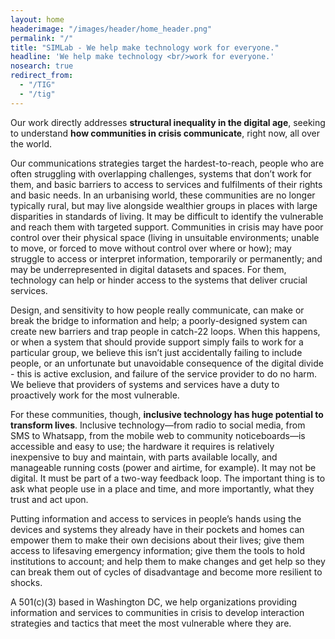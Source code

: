 ```yaml
---
layout: home
headerimage: "/images/header/home_header.png"
permalink: "/"
title: "SIMLab - We help make technology work for everyone."
headline: 'We help make technology <br/>work for everyone.'
nosearch: true
redirect_from: 
  - "/TIG"
  - "/tig"
---
```

Our work directly addresses **structural inequality in the digital age**, seeking to understand **how communities in crisis communicate**, right now, all over the world. 

Our communications strategies target the hardest-to-reach, people who are often struggling with overlapping challenges, systems that don’t work for them, and basic barriers to access to services and fulfilments of their rights and basic needs. In an urbanising world, these communities are no longer typically rural, but may live alongside wealthier groups in places with large disparities in standards of living. It may be difficult to identify the vulnerable and reach them with targeted support. Communities in crisis may have poor control over their physical space (living in unsuitable environments; unable to move, or forced to move without control over where or how); may struggle to access or interpret information, temporarily or permanently; and may be underrepresented in digital datasets and spaces. For them, technology can help or hinder access to the systems that deliver crucial services. 

Design, and sensitivity to how people really communicate, can make or break the bridge to information and help; a poorly-designed system can create new barriers and trap people in catch-22 loops. When this happens, or when a system that should provide support simply fails to work for a particular group, we believe this isn’t just accidentally failing to include people, or an unfortunate but unavoidable consequence of the digital divide - this is active exclusion, and failure of the service provider to do no harm. We believe that providers of systems and services have a duty to proactively work for the most vulnerable.

For these communities, though, **inclusive technology has huge potential to transform lives**. Inclusive technology&mdash;from radio to social media, from SMS to Whatsapp, from the mobile web to community noticeboards&mdash;is accessible and easy to use; the hardware it requires is relatively inexpensive to buy and maintain, with parts available locally, and manageable running costs (power and airtime, for example). It may not be digital. It must be part of a two-way feedback loop. The important thing is to ask what people use in a place and time, and more importantly, what they trust and act upon. 

Putting information and access to services in people’s hands using the devices and systems they already have in their pockets and homes can empower them to make their own decisions about their lives; give them access to lifesaving emergency information; give them the tools to hold institutions to account; and help them to make changes and get help so they can break them out of cycles of disadvantage and become more resilient to shocks.

A 501(c)(3) based in Washington DC, we help organizations providing information and services to communities in crisis to develop interaction strategies and tactics that meet the most vulnerable where they are.